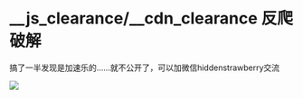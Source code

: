 # __js_clearance/__cdn_clearance 反爬破解

搞了一半发现是加速乐的……就不公开了，可以加微信hiddenstrawberry交流


![][1]


  [1]: https://github.com/HiddenStrawberry/haodf_cracked/blob/master/WechatIMG61.png?raw=true
